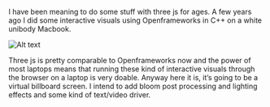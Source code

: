 I have been meaning to do some stuff with three js for ages. A few years ago I did some interactive visuals using Openframeworks in C++ on a white unibody Macbook.

![Alt text]([https://imgur.com/bL30F1a](https://imgur.com/e6Kshm5))

Three js is pretty comparable to Openframeworks now and the power of most laptops means that running these kind of interactive visuals through the browser on a laptop is very doable. Anyway here it is, it’s going to be a virtual billboard screen. I intend to add bloom post processing and lighting effects and some kind of text/video driver.


